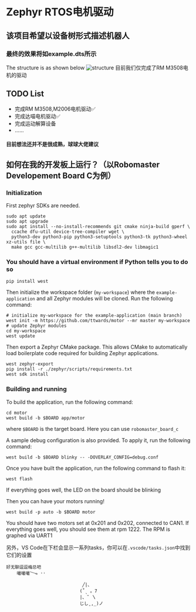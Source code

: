 # Zephyr RTOS电机驱动
## 该项目希望以设备树形式描述机器人
### 最终的效果将如example.dts所示
The structure is as shown below
![structure](https://github.com/ttwards/motor/structure.png "Structure")
目前我们仅完成了RM M3508电机的驱动
## TODO List
- 完成RM M3508,M2006电机驱动✅
- 完成达喵电机驱动✅
- 完成运动解算设备
- ......
#### 目前想法还并不是很成熟，球球大佬建议
## 如何在我的开发板上运行？（以Robomaster Developement Board C为例）
### Initialization

First zephyr SDKs are needed.
```shell
sudo apt update
sudo apt upgrade
sudo apt install --no-install-recommends git cmake ninja-build gperf \
  ccache dfu-util device-tree-compiler wget \
  python3-dev python3-pip python3-setuptools python3-tk python3-wheel xz-utils file \
  make gcc gcc-multilib g++-multilib libsdl2-dev libmagic1
```
### You should have a virtual environment if Python tells you to do so

```shell
pip install west
```

Then initialize the workspace folder (``my-workspace``) where
the ``example-application`` and all Zephyr modules will be cloned. Run the following
command:

```shell
# initialize my-workspace for the example-application (main branch)
west init -m https://github.com/ttwards/motor --mr master my-workspace
# update Zephyr modules
cd my-workspace
west update
```

Then export a Zephyr CMake package. This allows CMake to automatically load boilerplate code required for building Zephyr applications.
```shell
west zephyr-export
pip install -r ./zephyr/scripts/requirements.txt
west sdk install
```

### Building and running

To build the application, run the following command:

```shell
cd motor
west build -b $BOARD app/motor
```

where `$BOARD` is the target board. Here you can use `robomaster_board_c`

A sample debug configuration is also provided. To apply it, run the following
command:

```shell
west build -b $BOARD blinky -- -DOVERLAY_CONFIG=debug.conf
```

Once you have built the application, run the following command to flash it:

```shell
west flash
```
If everything goes well, the LED on the board should be blinking

Then you can have your motors running!

```shell
west build -p auto -b $BOARD motor 
```
You should have two motors set at 0x201 and 0x202, connected to CAN1.
If everything goes well, you should see them at rpm 1222.
The RPM is graphed via UART1

另外，VS Code在下栏会显示一系列tasks，你可以在`.vscode/tasks.json`中找到它们的设置
```
好无聊逗逗梅总吧
    嘬嘬嘬𐃆 ˒˒ ͏                               
͏
͏                             ╱|、
                            (˚ˎ 。7 
                            |、˜ 〵 
                            じしˍ,_)ノ
```

